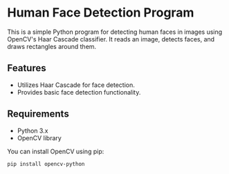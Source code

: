 # Human Face Detection Program

This is a simple Python program for detecting human faces in images using OpenCV's Haar Cascade classifier. It reads an image, detects faces, and draws rectangles around them.

## Features
- Utilizes Haar Cascade for face detection.
- Provides basic face detection functionality.

## Requirements
- Python 3.x
- OpenCV library

You can install OpenCV using pip:
```bash
pip install opencv-python
